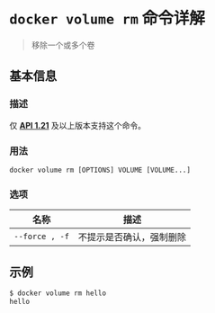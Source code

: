 # `docker volume rm` 命令详解

> 移除一个或多个卷

## 基本信息

### 描述

仅 [**API 1.21**](https://docs.docker.com/engine/api/v1.25/) 及以上版本支持这个命令。

### 用法

```
docker volume rm [OPTIONS] VOLUME [VOLUME...]
```

### 选项

| 名称 | 描述 |
| ---- | ---- |
| `--force , -f` | 不提示是否确认，强制删除 |

## 示例

```bash
$ docker volume rm hello
hello
```
